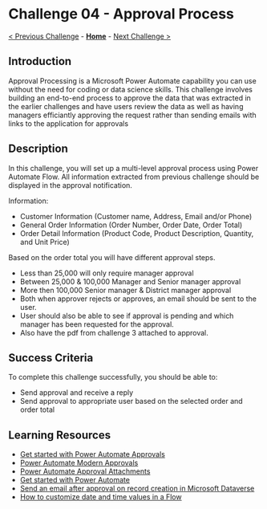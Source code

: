 # Challenge 04 - Approval Process

[< Previous Challenge](./Challenge-03.md) - **[Home](../README.md)** - [Next Challenge >](./Challenge-05.md)

## Introduction

Approval Processing is a Microsoft Power Automate capability you can use without the need for coding or data science skills. This challenge involves building an end-to-end process to approve the data that was extracted in the earlier challenges and have users review the data as well as having managers efficiantly approving the request rather than sending emails with links to the application for approvals

## Description

In this challenge, you will set up a multi-level approval process using Power Automate Flow.
All information extracted from previous challenge should be displayed in the approval notification.

Information:
- Customer Information (Customer name, Address, Email and/or Phone)
- General Order Information (Order Number, Order Date, Order Total)
- Order Detail Information (Product Code, Product Description, Quantity, and Unit Price)
	
Based on the order total you will have different approval steps.
- Less than 25,000 will only require manager approval
- Between 25,000 & 100,000 Manager and Senior manager approval
- More then 100,000 Senior manager & District manager approval
- Both when approver rejects or approves, an email should be sent to the user.
- User should also be able to see if approval is pending and which manager has been requested for the approval.
- Also have the pdf from challenge 3 attached to approval.

## Success Criteria

To complete this challenge successfully, you should be able to:
- Send approval and receive a reply
- Send approval to appropriate user based on the selected order and order total

## Learning Resources

* [Get started with Power Automate Approvals](https://docs.microsoft.com/en-us/power-automate/get-started-approvals)
* [Power Automate Modern Approvals](https://docs.microsoft.com/en-us/power-automate/modern-approvals)
* [Power Automate Approval Attachments](https://docs.microsoft.com/en-us/power-automate/approval-attachments)
* [Get started with Power Automate](https://docs.microsoft.com/power-automate/getting-started)
* [Send an email after approval on record creation in Microsoft Dataverse](https://powerautomate.microsoft.com/en-us/templates/details/8413eeec934b4bbe9a3fd62dc81a00e1/send-an-email-after-approval-on-record-creation-in-microsoft-dataverse/)
* [How to customize date and time values in a Flow](https://support.microsoft.com/en-us/help/4534778/how-to-customize-format-date-and-time-values-in-a-flow)
